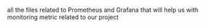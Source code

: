all the files related to Prometheus and Grafana that will help us with monitoring metric related to our project
